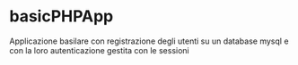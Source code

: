 # basicPHPApp
Applicazione basilare con registrazione degli utenti su un database mysql e con la loro autenticazione gestita con le sessioni
